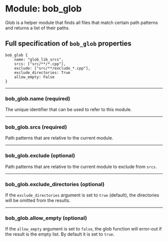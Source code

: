 Module: bob_glob
====================

Glob is a helper module that finds all files that match certain path patterns
and returns a list of their paths.

## Full specification of `bob_glob` properties

```bp
bob_glob {
    name: "glob_lib_srcs",
    srcs: ["src/**/*.cpp"],
    exclude: ["src/**/exclude_*.cpp"],
    exclude_directories: True
    allow_empty: False
}
```

----
### **bob_glob.name** (required)

The unique identifier that can be used to refer to this module.

----
### **bob_glob.srcs** (required)

Path patterns that are relative to the current module.

----
### **bob_glob.exclude** (optional)

Path patterns that are relative to the current module
to exclude from `srcs`.

----
### **bob_glob.exclude_directories** (optional)

If the `exclude_directories` argument is set to `true` (default),
the directories will be omitted from the results.

----
### **bob_glob.allow_empty** (optional)

If the `allow_empty` argument is set to `false`, the glob function will
error-out if the result is the empty list. By default it is set to `true`.
